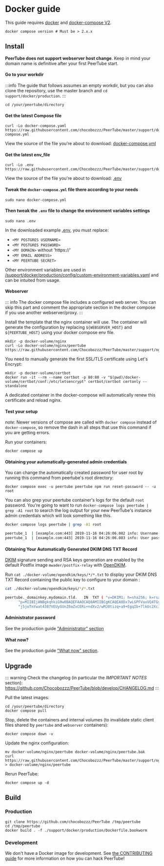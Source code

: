# Docker guide

This guide requires [docker](https://www.docker.com/community-edition) and
[docker-compose V2](https://docs.docker.com/compose/install/).

```shell
docker compose version # Must be > 2.x.x
```

## Install

**PeerTube does not support webserver host change**. Keep in mind your domain
name is definitive after your first PeerTube start.

#### Go to your workdir

:::info
The guide that follows assumes an empty workdir, but you can also clone the repository, use the master branch and `cd support/docker/production`.
:::

```shell
cd /your/peertube/directory
```

#### Get the latest Compose file

```shell
curl -Lo docker-compose.yaml https://raw.githubusercontent.com/chocobozzz/PeerTube/master/support/docker/production/docker-compose.yml
```

View the source of the file you're about to download: [docker-compose.yml](https://github.com/Chocobozzz/PeerTube/blob/master/support/docker/production/docker-compose.yml)

#### Get the latest env_file

```shell
curl -Lo .env https://raw.githubusercontent.com/Chocobozzz/PeerTube/master/support/docker/production/.env
```

View the source of the file you're about to download: [.env](https://github.com/Chocobozzz/PeerTube/blob/master/support/docker/production/.env)

#### Tweak the `docker-compose.yml` file there according to your needs

```shell
sudo nano docker-compose.yml
```

#### Then tweak the `.env` file to change the environment variables settings

```shell
sudo nano .env
```

In the downloaded example [.env](https://github.com/Chocobozzz/PeerTube/blob/master/support/docker/production/.env), you must replace:
- `<MY POSTGRES USERNAME>`
- `<MY POSTGRES PASSWORD>`
- `<MY DOMAIN>` without 'https://'
- `<MY EMAIL ADDRESS>`
- `<MY PEERTUBE SECRET>`

Other environment variables are used in
[/support/docker/production/config/custom-environment-variables.yaml](https://github.com/Chocobozzz/PeerTube/blob/master/support/docker/production/config/custom-environment-variables.yaml) and can be
intuited from usage.

#### Webserver

::: info
The docker compose file includes a configured web server. You can skip this part and comment the appropriate section in the docker compose if you use another webserver/proxy.
:::

Install the template that the nginx container will use.
The container will generate the configuration by replacing `${WEBSERVER_HOST}` and `${PEERTUBE_HOST}` using your docker compose env file.

```shell
mkdir -p docker-volume/nginx
curl -Lo docker-volume/nginx/peertube https://raw.githubusercontent.com/Chocobozzz/PeerTube/master/support/nginx/peertube
```

You need to manually generate the first SSL/TLS certificate using Let's Encrypt:

```shell
mkdir -p docker-volume/certbot
docker run -it --rm --name certbot -p 80:80 -v "$(pwd)/docker-volume/certbot/conf:/etc/letsencrypt" certbot/certbot certonly --standalone
```

A dedicated container in the docker-compose will automatically renew this certificate and reload nginx.


#### Test your setup

_note_: Newer versions of compose are called with `docker compose` instead of `docker-compose`, so remove the dash in all steps that use this command if you are getting errors.

Run your containers:

```shell
docker compose up
```

#### Obtaining your automatically-generated admin credentials

You can change the automatically created password for user root by running this command from peertube's root directory:
```shell
docker compose exec -u peertube peertube npm run reset-password -- -u root
```

You can also grep your peertube container's logs for the default `root` password. You're going to want to run `docker-compose logs peertube | grep -A1 root` to search the log output for your new PeerTube's instance admin credentials which will look something like this.

```bash
docker compose logs peertube | grep -A1 root

peertube_1  | [example.com:443] 2019-11-16 04:26:06.082 info: Username: root
peertube_1  | [example.com:443] 2019-11-16 04:26:06.083 info: User password: abcdefghijklmnop
```

#### Obtaining Your Automatically Generated DKIM DNS TXT Record

[DKIM](https://en.wikipedia.org/wiki/DomainKeys_Identified_Mail) signature sending and RSA keys generation are enabled by the default Postfix image `mwader/postfix-relay` with [OpenDKIM](http://www.opendkim.org/).

Run `cat ./docker-volume/opendkim/keys/*/*.txt` to display your DKIM DNS TXT Record containing the public key to configure to your domain :

```bash
cat ./docker-volume/opendkim/keys/*/*.txt

peertube._domainkey.mydomain.tld.	IN	TXT	( "v=DKIM1; h=sha256; k=rsa; "
	  "p=MIIBIjANBgkqhkiG9w0BAQEFAAOCAQ8AMIIBCgKCAQEA0Dx7wLGPFVaxVQ4TGym/eF89aQ8oMxS9v5BCc26Hij91t2Ci8Fl12DHNVqZoIPGm+9tTIoDVDFEFrlPhMOZl8i4jU9pcFjjaIISaV2+qTa8uV1j3MyByogG8pu4o5Ill7zaySYFsYB++cHJ9pjbFSC42dddCYMfuVgrBsLNrvEi3dLDMjJF5l92Uu8YeswFe26PuHX3Avr261n"
	  "j5joTnYwat4387VEUyGUnZ0aZxCERi+ndXv2/wMJ0tizq+a9+EgqIb+7lkUc2XciQPNuTujM25GhrQBEKznvHyPA6fHsFheymOuB763QpkmnQQLCxyLygAY9mE/5RY+5Q6J9oDOQIDAQAB" )  ; ----- DKIM key peertube for mydomain.tld
```

#### Administrator password

See the production guide ["Administrator" section](https://docs.joinpeertube.org/install/any-os#administrator)

#### What now?

See the production guide ["What now" section](https://docs.joinpeertube.org/install/any-os#what-now).

## Upgrade

::: warning
Check the changelog (in particular the *IMPORTANT NOTES* section): https://github.com/Chocobozzz/PeerTube/blob/develop/CHANGELOG.md
:::

Pull the latest images:

```shell
cd /your/peertube/directory
docker compose pull
```

Stop, delete the containers and internal volumes (to invalidate static client files shared by `peertube` and `webserver` containers):

```shell
docker compose down -v
```

Update the nginx configuration:

```shell
mv docker-volume/nginx/peertube docker-volume/nginx/peertube.bak
curl https://raw.githubusercontent.com/Chocobozzz/PeerTube/master/support/nginx/peertube > docker-volume/nginx/peertube
```

Rerun PeerTube:

```shell
docker compose up -d
```

## Build

### Production

```shell
git clone https://github.com/chocobozzz/PeerTube /tmp/peertube
cd /tmp/peertube
docker build . -f ./support/docker/production/Dockerfile.bookworm
```

### Development

We don't have a Docker image for development. See [the CONTRIBUTING guide](https://github.com/Chocobozzz/PeerTube/blob/develop/.github/CONTRIBUTING.md#develop) for more information on how you can hack PeerTube!
